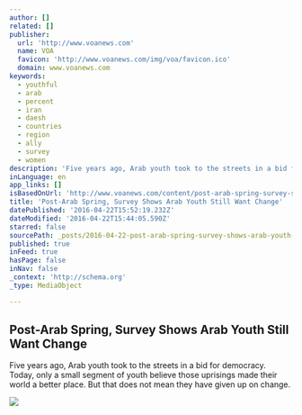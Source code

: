 ```yaml
---
author: []
related: []
publisher:
  url: 'http://www.voanews.com'
  name: VOA
  favicon: 'http://www.voanews.com/img/voa/favicon.ico'
  domain: www.voanews.com
keywords:
  - youthful
  - arab
  - percent
  - iran
  - daesh
  - countries
  - region
  - ally
  - survey
  - women
description: 'Five years ago, Arab youth took to the streets in a bid for democracy. Today, only a small segment of youth believe those uprisings made their world a better place. But that does not mean they have given up on change.'
inLanguage: en
app_links: []
isBasedOnUrl: 'http://www.voanews.com/content/post-arab-spring-survey-shows-arab-youth-still-want-change/3297108.html'
title: 'Post-Arab Spring, Survey Shows Arab Youth Still Want Change'
datePublished: '2016-04-22T15:52:19.232Z'
dateModified: '2016-04-22T15:44:05.590Z'
starred: false
sourcePath: _posts/2016-04-22-post-arab-spring-survey-shows-arab-youth-still-want-change.md
published: true
inFeed: true
hasPage: false
inNav: false
_context: 'http://schema.org'
_type: MediaObject

---
```

<article style=""><h1>Post-Arab Spring, Survey Shows Arab Youth Still Want Change</h1><p>Five years ago, Arab youth took to the streets in a bid for democracy. Today, only a small segment of youth believe those uprisings made their world a better place. But that does not mean they have given up on change.</p><img src="http://gdb.voanews.com/24B24704-7E7A-4EB7-A21A-FAA003621754_cx11_cy13_cw85_mw1024_mh1024_s.jpg" /></article>